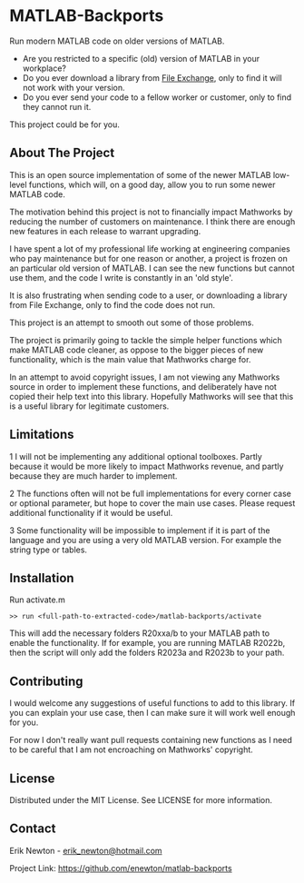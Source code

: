 # MATLAB-Backports

Run modern MATLAB code on older versions of MATLAB.

- Are you restricted to a specific (old) version of MATLAB in your workplace?
- Do you ever download a library from [File
  Exchange](https://mathworks.com/matlabcentral/fileexchange), only to find it
  will not work with your version.
- Do you ever send your code to a fellow worker or customer, only to find they
  cannot run it.

This project could be for you.

## About The Project

This is an open source implementation of some of the newer MATLAB low-level
functions, which will, on a good day, allow you to run some newer MATLAB code.

The motivation behind this project is not to financially impact Mathworks by
reducing the number of customers on maintenance. I think there are enough new
features in each release to warrant upgrading.

I have spent a lot of my professional life working at engineering companies who
pay maintenance but for one reason or another, a project is frozen on an
particular old version of MATLAB. I can see the new functions but cannot use
them, and the code I write is constantly in an 'old style'.

It is also frustrating when sending code to a user, or downloading a library
from File Exchange, only to find the code does not run.

This project is an attempt to smooth out some of those problems.

The project is primarily going to tackle the simple helper functions which make
MATLAB code cleaner, as oppose to the bigger pieces of new functionality, which
is the main value that Mathworks charge for.

In an attempt to avoid copyright issues, I am not viewing any Mathworks source
in order to implement these functions, and deliberately have not copied their
help text into this library. Hopefully Mathworks will see that this is a useful
library for legitimate customers.

## Limitations

1 I will not be implementing any additional optional toolboxes. Partly because
  it would be more likely to impact Mathworks revenue, and partly because they
  are much harder to implement.

2 The functions often will not be full implementations for every corner case or
  optional parameter, but hope to cover the main use cases. Please request
  additional functionality if it would be useful.

3 Some functionality will be impossible to implement if it is part of the
  language and you are using a very old MATLAB version. For example the string
  type or tables.

## Installation

Run activate.m

    >> run <full-path-to-extracted-code>/matlab-backports/activate

This will add the necessary folders R20xxa/b to your MATLAB path to enable the
functionality. If for example, you are running MATLAB R2022b, then the script
will only add the folders R2023a and R2023b to your path.

## Contributing

I would welcome any suggestions of useful functions to add to this library. If
you can explain your use case, then I can make sure it will work well enough for
you.

For now I don't really want pull requests containing new functions as I need to
be careful that I am not encroaching on Mathworks' copyright.

## License

Distributed under the MIT License. See LICENSE for more information.

## Contact

Erik Newton - <erik_newton@hotmail.com>

Project Link: <https://github.com/enewton/matlab-backports>
